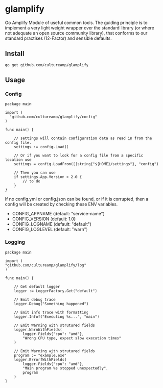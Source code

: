# glamplify
Go Amplify Module of useful common tools. The guiding principle is to implement a very light weight wrapper over the standard library (or where not adequate an open source community library), that conforms to our standard practises (12-Factor) and sensible defaults.


## Install

```
go get github.com/cultureamp/glamplify
```

## Usage

### Config
```
package main

import (
  "github.com/cultureamp/glamplify/config"
)

func main() {

    // settings will contain configuration data as read in from the config file.
    settings := config.Load()

    // Or if you want to look for a config file from a specific location use
    settings = config.LoadFrom([]string{"${HOME}/settings"}, "config")

    // Then you can use
    if settings.App.Version > 2.0 {
        // to do
    }
}
```
If no config.yml or config.json can be found, or if it is corrupted, then a config will be created by checking these ENV variables.

- CONFIG_APPNAME (default: "service-name")
- CONFIG_VERSION (default: 1.0)
- CONFIG_LOGNAME (default: "default")
- CONFIG_LOGLEVEL (default: "warn")

### Logging

```
package main

import (
"github.com/cultureamp/glamplify/log"
)

func main() {

    // Get default logger
    logger := LoggerFactory.Get("default")

    // Emit debug trace
    logger.Debug("Something happened")

    // Emit info trace with formatting
    logger.Infof("Executing %s...", "main")

    // Emit Warning with strutured fields
    logger.WarnWithFields(
        logger.Fields{"cpu": "amd"},
        "Wrong CPU type, expect slow execution times"
    )

    // Emit Warning with strutured fields
    program := "example.exe"
    logger.ErrorfWithFields(
        logger.Fields{"cpu": "amd"},
        "Main program %s stopped unexpectedly",
        program
    )
}

```
